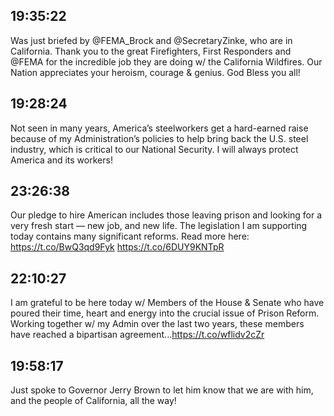 ## 19:35:22
Was just briefed by @FEMA_Brock and @SecretaryZinke, who are in California. Thank you to the great Firefighters, First Responders and @FEMA for the incredible job they are doing w/ the California Wildfires. Our Nation appreciates your heroism, courage &amp; genius. God Bless you all!
## 19:28:24
Not seen in many years, America’s steelworkers get a hard-earned raise because of my Administration’s policies to help bring back the U.S. steel industry, which is critical to our National Security. I will always protect America and its workers!
## 23:26:38
Our pledge to hire American includes those leaving prison and looking for a very fresh start — new job, and new life. The legislation I am supporting today contains many significant reforms. Read more here: https://t.co/BwQ3qd9Fyk https://t.co/6DUY9KNTpR
## 22:10:27
I am grateful to be here today w/ Members of the House &amp; Senate who have poured their time, heart and energy into the crucial issue of Prison Reform. Working together w/ my Admin over the last two years, these members have reached a bipartisan agreement...https://t.co/wflidv2cZr
## 19:58:17
Just spoke to Governor Jerry Brown to let him know that we are with him, and the people of California, all the way!
